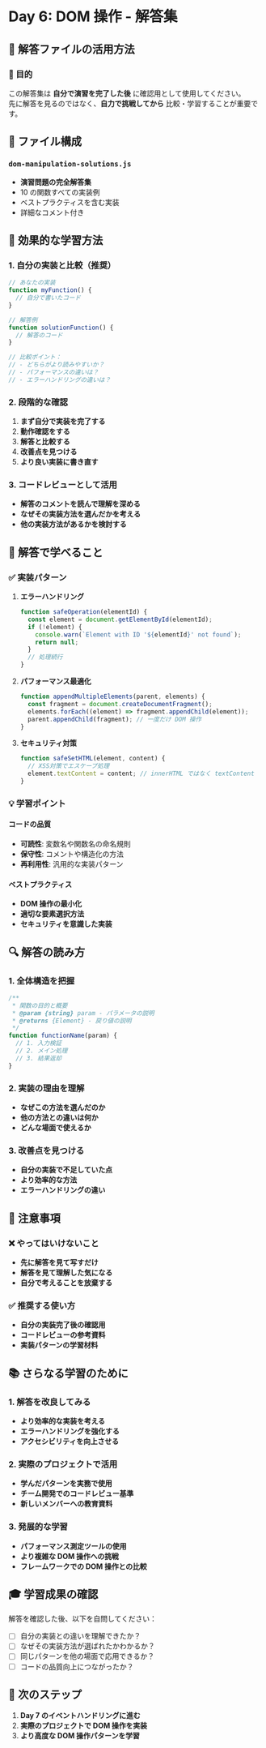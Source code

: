# Day 6: DOM 操作 - 解答集

## 📖 解答ファイルの活用方法

### 🎯 目的

この解答集は **自分で演習を完了した後** に確認用として使用してください。  
先に解答を見るのではなく、**自力で挑戦してから** 比較・学習することが重要です。

## 📁 ファイル構成

### `dom-manipulation-solutions.js`

- **演習問題の完全解答集**
- 10 の関数すべての実装例
- ベストプラクティスを含む実装
- 詳細なコメント付き

## 🚀 効果的な学習方法

### 1. 自分の実装と比較（推奨）

```javascript
// あなたの実装
function myFunction() {
  // 自分で書いたコード
}

// 解答例
function solutionFunction() {
  // 解答のコード
}

// 比較ポイント：
// - どちらがより読みやすいか？
// - パフォーマンスの違いは？
// - エラーハンドリングの違いは？
```

### 2. 段階的な確認

1. **まず自分で実装を完了する**
2. **動作確認をする**
3. **解答と比較する**
4. **改善点を見つける**
5. **より良い実装に書き直す**

### 3. コードレビューとして活用

- **解答のコメントを読んで理解を深める**
- **なぜその実装方法を選んだかを考える**
- **他の実装方法があるかを検討する**

## 📝 解答で学べること

### ✅ 実装パターン

1. **エラーハンドリング**

   ```javascript
   function safeOperation(elementId) {
     const element = document.getElementById(elementId);
     if (!element) {
       console.warn(`Element with ID '${elementId}' not found`);
       return null;
     }
     // 処理続行
   }
   ```

2. **パフォーマンス最適化**

   ```javascript
   function appendMultipleElements(parent, elements) {
     const fragment = document.createDocumentFragment();
     elements.forEach((element) => fragment.appendChild(element));
     parent.appendChild(fragment); // 一度だけ DOM 操作
   }
   ```

3. **セキュリティ対策**
   ```javascript
   function safeSetHTML(element, content) {
     // XSS対策でエスケープ処理
     element.textContent = content; // innerHTML ではなく textContent
   }
   ```

### 💡 学習ポイント

#### コードの品質

- **可読性**: 変数名や関数名の命名規則
- **保守性**: コメントや構造化の方法
- **再利用性**: 汎用的な実装パターン

#### ベストプラクティス

- **DOM 操作の最小化**
- **適切な要素選択方法**
- **セキュリティを意識した実装**

## 🔍 解答の読み方

### 1. 全体構造を把握

```javascript
/**
 * 関数の目的と概要
 * @param {string} param - パラメータの説明
 * @returns {Element} - 戻り値の説明
 */
function functionName(param) {
  // 1. 入力検証
  // 2. メイン処理
  // 3. 結果返却
}
```

### 2. 実装の理由を理解

- **なぜこの方法を選んだのか**
- **他の方法との違いは何か**
- **どんな場面で使えるか**

### 3. 改善点を見つける

- **自分の実装で不足していた点**
- **より効率的な方法**
- **エラーハンドリングの違い**

## 🚨 注意事項

### ❌ やってはいけないこと

- **先に解答を見て写すだけ**
- **解答を見て理解した気になる**
- **自分で考えることを放棄する**

### ✅ 推奨する使い方

- **自分の実装完了後の確認用**
- **コードレビューの参考資料**
- **実装パターンの学習材料**

## 📚 さらなる学習のために

### 1. 解答を改良してみる

- **より効率的な実装を考える**
- **エラーハンドリングを強化する**
- **アクセシビリティを向上させる**

### 2. 実際のプロジェクトで活用

- **学んだパターンを実務で使用**
- **チーム開発でのコードレビュー基準**
- **新しいメンバーへの教育資料**

### 3. 発展的な学習

- **パフォーマンス測定ツールの使用**
- **より複雑な DOM 操作への挑戦**
- **フレームワークでの DOM 操作との比較**

## 🎓 学習成果の確認

解答を確認した後、以下を自問してください：

- [ ] 自分の実装との違いを理解できたか？
- [ ] なぜその実装方法が選ばれたかわかるか？
- [ ] 同じパターンを他の場面で応用できるか？
- [ ] コードの品質向上につながったか？

## 💪 次のステップ

1. **Day 7 のイベントハンドリングに進む**
2. **実際のプロジェクトで DOM 操作を実装**
3. **より高度な DOM 操作パターンを学習**
